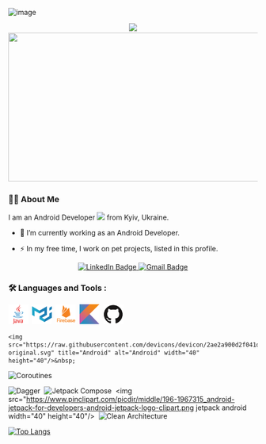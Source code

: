 ![image](https://user-images.githubusercontent.com/89665095/156860650-de2984cd-27b6-4177-8d98-801224cdff44.png)

<div id="header" align="center">
  <img src="https://media.giphy.com/media/M9gbBd9nbDrOTu1Mqx/giphy.gif" width="100"/>
</div>

<div align="center">
  <img src="https://media.giphy.com/media/dWesBcTLavkZuG35MI/giphy.gif" width="600" height="300"/>
</div>

### 👨‍💻 About Me 
I am an Android Developer <img src="https://media.giphy.com/media/WUlplcMpOCEmTGBtBW/giphy.gif" width="30"> from Kyiv, Ukraine.

- :telescope: I’m currently working as an Android Developer.

- :zap: In my free time, I work on pet projects, listed in this profile.

<div id="badges" align="center">
  <a href="https://www.linkedin.com/in/ivan-chernukhin-a63813121">
    <img src="https://img.shields.io/badge/LinkedIn-blue?style=for-the-badge&logo=linkedin&logoColor=white" alt="LinkedIn Badge"/>
  </a>
  <a href="throughsomehow@gmail.com">
    <img src="https://img.shields.io/badge/Gmail-D14836?style=for-the-badge&logo=gmail&logoColor=white" alt="Gmail Badge"/>
  </a>
</div>

### :hammer_and_wrench: Languages and Tools :
<div>
  <img src="https://github.com/devicons/devicon/blob/master/icons/java/java-original-wordmark.svg" title="Java" alt="Java" width="40" height="40"/>&nbsp;
  <img src="https://github.com/devicons/devicon/blob/master/icons/materialui/materialui-original.svg" title="Material UI" alt="Material UI" width="40" height="40"/>&nbsp;
  <img src="https://github.com/devicons/devicon/blob/master/icons/firebase/firebase-plain-wordmark.svg" title="Firebase" alt="Firebase" width="40" height="40"/>&nbsp;
  <img src="https://raw.githubusercontent.com/devicons/devicon/2ae2a900d2f041da66e950e4d48052658d850630/icons/kotlin/kotlin-original.svg" title="Kotlin" alt="Kotlin" width="40" height="40"/>&nbsp;
  <img src="https://raw.githubusercontent.com/devicons/devicon/2ae2a900d2f041da66e950e4d48052658d850630/icons/github/github-original.svg" title="github" alt="github" width="40" height="40"/>&nbsp;
  
    <img src="https://raw.githubusercontent.com/devicons/devicon/2ae2a900d2f041da66e950e4d48052658d850630/icons/android/android-original.svg" title="Android" alt="Android" width="40" height="40"/>&nbsp;
  
   <img src="https://miro.medium.com/max/636/1*xa15H2jwq41D2pQ48wTsNw.png" title="Coroutines" alt="Coroutines" width="40" height="40"/>&nbsp;
  
   <img src="https://i.ytimg.com/vi/3qZh6Fyrz-k/maxresdefault.jpg"  title="Dagger" alt="Dagger"  width="40" height="40"/>&nbsp;
   <img src="https://chrynan.codes/content/images/2020/12/untitled-1.svg" title="Jetpack Compose" alt="Jetpack Compose" width="40" height="40"/>&nbsp;
   <img src="https://www.pinclipart.com/picdir/middle/196-1967315_android-jetpack-for-developers-android-jetpack-logo-clipart.png jetpack android width="40" height="40"/>&nbsp;
   <img src="https://miro.medium.com/max/1154/1*WwO-UjAnQw20FrhCjnp69g.png" title="Clean Architecture" alt="Clean Architecture" width="40" height="40"/>&nbsp;
 
  
  [![Top Langs](https://github-readme-stats.vercel.app/api/top-langs/?username=ArchEnemy04&layout=compact&theme=vision-friendly-dark)](https://github.com/anuraghazra/github-readme-stats)
